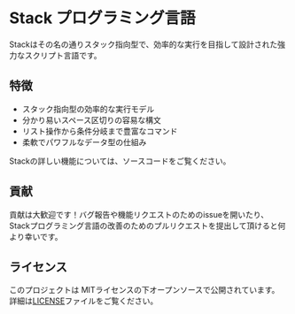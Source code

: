 # Stack プログラミング言語

Stackはその名の通りスタック指向型で、効率的な実行を目指して設計された強力なスクリプト言語です。

## 特徴

- スタック指向型の効率的な実行モデル
- 分かり易いスペース区切りの容易な構文
- リスト操作から条件分岐まで豊富なコマンド
- 柔軟でパワフルなデータ型の仕組み

Stackの詳しい機能については、ソースコードをご覧ください。

## 貢献

貢献は大歓迎です！バグ報告や機能リクエストのためのissueを開いたり、Stackプログラミング言語の改善のためのプルリクエストを提出して頂けると何より幸いです。

## ライセンス

このプロジェクトは MITライセンスの下オープンソースで公開されています。
詳細は[LICENSE](LICENSE)ファイルをご覧ください。
